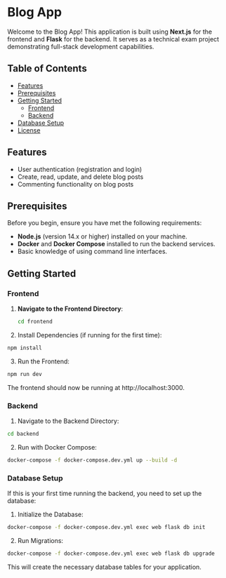 # Blog App

Welcome to the Blog App! This application is built using **Next.js** for the frontend and **Flask** for the backend. It serves as a technical exam project demonstrating full-stack development capabilities.

## Table of Contents

- [Features](#features)
- [Prerequisites](#prerequisites)
- [Getting Started](#getting-started)
  - [Frontend](#frontend)
  - [Backend](#backend)
- [Database Setup](#database-setup)
- [License](#license)

## Features

- User authentication (registration and login)
- Create, read, update, and delete blog posts
- Commenting functionality on blog posts

## Prerequisites

Before you begin, ensure you have met the following requirements:

- **Node.js** (version 14.x or higher) installed on your machine.
- **Docker** and **Docker Compose** installed to run the backend services.
- Basic knowledge of using command line interfaces.

## Getting Started

### Frontend

1. **Navigate to the Frontend Directory**:
   ```bash
   cd frontend
   ```

2. Install Dependencies (if running for the first time):
  ```bash
  npm install
  ```

3. Run the Frontend:
  ```bash
  npm run dev
  ```

  The frontend should now be running at http://localhost:3000.


### Backend

1. Navigate to the Backend Directory:
  ```bash
  cd backend
  ```

2. Run with Docker Compose:
  ```bash
  docker-compose -f docker-compose.dev.yml up --build -d
  ``` 

### Database Setup
  If this is your first time running the backend, you need to set up the database:

1. Initialize the Database:
  ```bash
  docker-compose -f docker-compose.dev.yml exec web flask db init
  ```

2. Run Migrations:
  ```bash
  docker-compose -f docker-compose.dev.yml exec web flask db upgrade
  ```

This will create the necessary database tables for your application.
